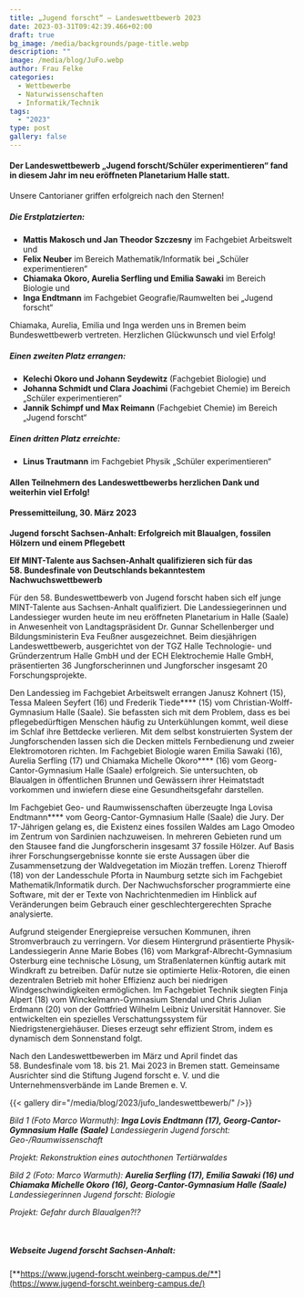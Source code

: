 ```yaml
---
title: „Jugend forscht“ – Landeswettbewerb 2023
date: 2023-03-31T09:42:39.466+02:00
draft: true
bg_image: /media/backgrounds/page-title.webp
description: ""
image: /media/blog/JuFo.webp
author: Frau Felke
categories:
  - Wettbewerbe
  - Naturwissenschaften
  - Informatik/Technik
tags:
  - "2023"
type: post
gallery: false
---
```

#### Der Landeswettbewerb „Jugend forscht/Schüler experimentieren“ fand in diesem Jahr im neu eröffneten Planetarium Halle statt.

Unsere Cantorianer griffen erfolgreich nach den Sternen!

##### **Die Erstplatzierten:**

- **Mattis Makosch und Jan Theodor Szczesny** im Fachgebiet Arbeitswelt und
- **Felix Neuber** im Bereich Mathematik/Informatik bei „Schüler
experimentieren“
- **Chiamaka Okoro, Aurelia Serfling und Emilia Sawaki** im Bereich Biologie und
- **Inga Endtmann** im Fachgebiet Geografie/Raumwelten bei „Jugend forscht“





Chiamaka, Aurelia, Emilia und Inga werden uns in Bremen beim
Bundeswettbewerb vertreten. Herzlichen Glückwunsch und viel Erfolg!

##### **Einen zweiten Platz errangen:**

- **Kelechi Okoro und Johann Seydewitz** (Fachgebiet Biologie) und
- **Johanna Schmidt und Clara Joachimi** (Fachgebiet Chemie) im Bereich
„Schüler experimentieren“
- **Jannik Schimpf und Max Reimann** (Fachgebiet Chemie) im Bereich
„Jugend forscht“

##### **Einen dritten Platz erreichte:**

- **Linus Trautmann** im Fachgebiet Physik „Schüler experimentieren“





#### Allen Teilnehmern des Landeswettbewerbs herzlichen Dank und weiterhin viel Erfolg!






#### Pressemitteilung, 30. März 2023

**Jugend forscht Sachsen-Anhalt: Erfolgreich mit Blaualgen, fossilen Hölzern und einem Pflegebett**

**Elf MINT-Talente aus Sachsen-Anhalt qualifizieren sich für das 58. Bundesfinale von Deutschlands bekanntestem Nachwuchswettbewerb**

Für den 58. Bundeswettbewerb von Jugend forscht haben sich elf junge MINT-Talente aus Sachsen-Anhalt qualifiziert. Die Landessiegerinnen und Landessieger wurden heute im neu eröffneten Planetarium in Halle (Saale) in Anwesenheit von Landtagspräsident Dr. Gunnar Schellenberger und Bildungsministerin Eva Feußner ausgezeichnet. Beim diesjährigen Landeswettbewerb, ausgerichtet von der TGZ Halle Technologie- und Gründerzentrum Halle GmbH und der ECH Elektrochemie Halle GmbH, präsentierten 36 Jungforscherinnen und Jungforscher insgesamt 20 Forschungsprojekte.

Den Landessieg im Fachgebiet Arbeitswelt errangen Janusz Kohnert (15), Tessa Maleen Seyfert (16) und Frederik Tiede**** (15) vom Christian-Wolff-Gymnasium Halle (Saale). Sie befassten sich mit dem Problem, dass es bei pflegebedürftigen Menschen häufig zu Unterkühlungen kommt, weil diese im Schlaf ihre Bettdecke verlieren. Mit dem selbst konstruierten System der Jungforschenden lassen sich die Decken mittels Fernbedienung und zweier Elektromotoren richten. Im Fachgebiet Biologie waren Emilia Sawaki (16), Aurelia Serfling (17) und Chiamaka Michelle Okoro**** (16) vom Georg-Cantor-Gymnasium Halle (Saale) erfolgreich. Sie untersuchten, ob Blaualgen in öffentlichen Brunnen und Gewässern ihrer Heimatstadt vorkommen und inwiefern diese eine Gesundheitsgefahr darstellen.

Im Fachgebiet Geo- und Raumwissenschaften überzeugte Inga Lovisa Endtmann**** vom Georg-Cantor-Gymnasium Halle (Saale) die Jury. Der 17-Jährigen gelang es, die Existenz eines fossilen Waldes am Lago Omodeo im Zentrum von Sardinien nachzuweisen. In mehreren Gebieten rund um den Stausee fand die Jungforscherin insgesamt 37 fossile Hölzer. Auf Basis ihrer Forschungsergebnisse konnte sie erste Aussagen über die Zusammensetzung der Waldvegetation im Miozän treffen. Lorenz Thieroff (18) von der Landesschule Pforta in Naumburg setzte sich im Fachgebiet Mathematik/Informatik durch. Der Nachwuchsforscher programmierte eine Software, mit der er Texte von Nachrichtenmedien im Hinblick auf Veränderungen beim Gebrauch einer geschlechtergerechten Sprache analysierte.

Aufgrund steigender Energiepreise versuchen Kommunen, ihren Stromverbrauch zu verringern. Vor diesem Hintergrund präsentierte Physik-Landessiegerin Anne Marie Bobes (16) vom Markgraf-Albrecht-Gymnasium Osterburg eine technische Lösung, um Straßenlaternen künftig autark mit Windkraft zu betreiben. Dafür nutze sie optimierte Helix-Rotoren, die einen dezentralen Betrieb mit hoher Effizienz auch bei niedrigen Windgeschwindigkeiten ermöglichen. Im Fachgebiet Technik siegten Finja Alpert (18) vom Winckelmann-Gymnasium Stendal und Chris Julian Erdmann (20) von der Gottfried Wilhelm Leibniz Universität Hannover. Sie entwickelten ein spezielles Verschattungssystem für Niedrigstenergiehäuser. Dieses erzeugt sehr effizient Strom, indem es dynamisch dem Sonnenstand folgt.

Nach den Landeswettbewerben im März und April findet das 58. Bundesfinale vom 18. bis 21. Mai 2023 in Bremen statt. Gemeinsame Ausrichter sind die Stiftung Jugend forscht e. V. und die Unternehmensverbände im Lande Bremen e. V.



{{< gallery dir="/media/blog/2023/jufo_landeswettbewerb/" />}}



_Bild 1 (Foto Marco Warmuth):_ ***Inga Lovis Endtmann (17), Georg-Cantor-Gymnasium Halle (Saale)*** _Landessiegerin Jugend forscht: Geo-/Raumwissenschaft_

_Projekt: Rekonstruktion eines autochthonen Tertiärwaldes_

_Bild 2 (Foto: Marco Warmuth):_ ***Aurelia Serfling (17), Emilia Sawaki (16) und Chiamaka Michelle Okoro (16), Georg-Cantor-Gymnasium Halle (Saale)*** _Landessiegerinnen Jugend forscht: Biologie_

_Projekt: Gefahr durch Blaualgen?!?_

 

##### **Webseite Jugend forscht Sachsen-Anhalt:** 

[**https://www.jugend-forscht.weinberg-campus.de/**](https://www.jugend-forscht.weinberg-campus.de/)
